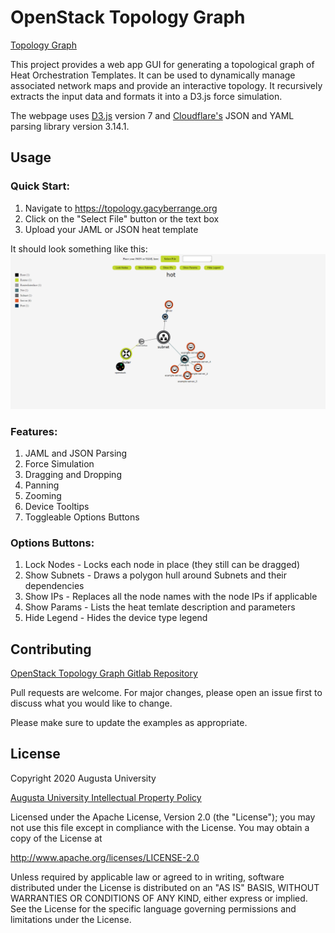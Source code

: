 # OpenStack Topology Graph

[Topology Graph](https://topology.gacyberrange.org)

This project provides a web app GUI for generating a topological graph of Heat Orchestration Templates.
It can be used to dynamically manage associated network maps and provide an interactive topology.
It recursively extracts the input data and formats it into a D3.js force simulation.

The webpage uses [D3.js](https://d3js.org/) version 7 and [Cloudflare's](https://cdnjs.cloudflare.com/) JSON and YAML parsing library version 3.14.1.
## Usage

### Quick Start:
1. Navigate to https://topology.gacyberrange.org
2. Click on the "Select File" button or the text box
3. Upload your JAML or JSON heat template

It should look something like this:
![Alt text](./examples/topology.png)

### Features:

1. JAML and JSON Parsing
2. Force Simulation
3. Dragging and Dropping
4. Panning
5. Zooming
6. Device Tooltips
7. Toggleable Options Buttons

### Options Buttons:
1. Lock Nodes - Locks each node in place (they still can be dragged)
2. Show Subnets - Draws a polygon hull around Subnets and their dependencies
3. Show IPs - Replaces all the node names with the node IPs if applicable
4. Show Params - Lists the heat temlate description and parameters
5. Hide Legend - Hides the device type legend

## Contributing

[OpenStack Topology Graph Gitlab Repository](https://gitlab.com/gacybercenter/open/openstack-top-graph)

Pull requests are welcome. For major changes, please open an issue first
to discuss what you would like to change.

Please make sure to update the examples as appropriate.

## License

Copyright 2020 Augusta University

[Augusta University Intellectual Property Policy](https://www.augusta.edu/services/legal/policyinfo/policy/intellectual-property-policy.pdf)

Licensed under the Apache License, Version 2.0 (the "License");
you may not use this file except in compliance with the License.
You may obtain a copy of the License at

   http://www.apache.org/licenses/LICENSE-2.0

Unless required by applicable law or agreed to in writing, software
distributed under the License is distributed on an "AS IS" BASIS,
WITHOUT WARRANTIES OR CONDITIONS OF ANY KIND, either express or implied.
See the License for the specific language governing permissions and
limitations under the License.


